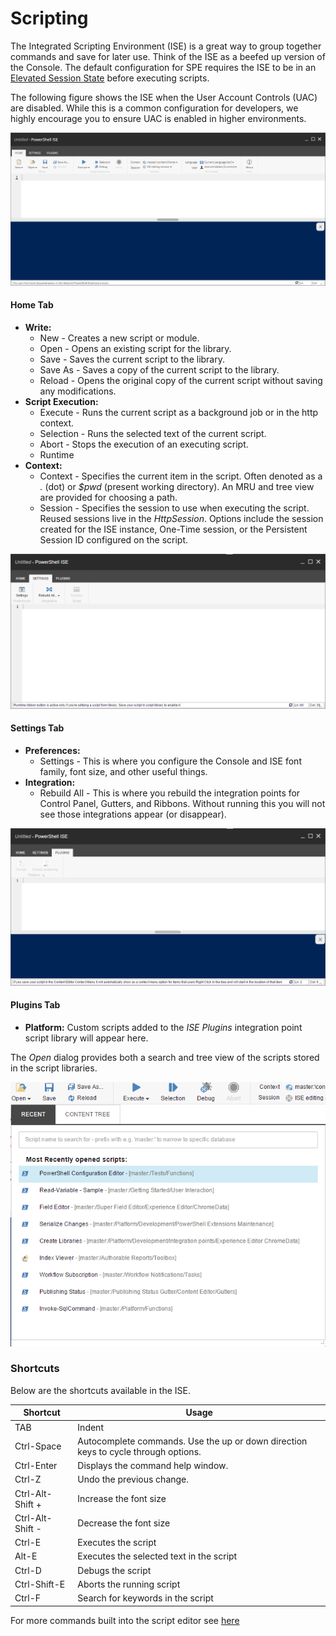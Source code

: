 # Scripting

The Integrated Scripting Environment (ISE) is a great way to group together commands and save for later use. Think of the ISE as a beefed up version of the Console. The default configuration for SPE requires the ISE to be in an [Elevated Session State](/security.md) before executing scripts.

The following figure shows the ISE when the User Account Controls (UAC) are disabled. While this is a common configuration for developers, we highly encourage you to ensure UAC is enabled in higher environments.

[![PowerShell ISE](images/screenshots/ise-empty.png)](http://youtu.be/RCDprfRsbSU "Click for a quick demo")

#### Home Tab
* **Write:**
  * New - Creates a new script or module.
  * Open - Opens an existing script for the library.
  * Save - Saves the current script to the library.
  * Save As - Saves a copy of the current script to the library.
  * Reload - Opens the original copy of the current script without saving any modifications.
* **Script Execution:**
  * Execute - Runs the current script as a background job or in the http context.
  * Selection - Runs the selected text of the current script.
  * Abort - Stops the execution of an executing script.
  * Runtime
* **Context:**
  * Context - Specifies the current item in the script. Often denoted as a *.* (dot) or *$pwd* (present working directory). An MRU and tree view are provided for choosing a path.
  * Session - Specifies the session to use when executing the script. Reused sessions live in the *HttpSession*. Options include the session created for the ISE instance, One-Time session, or the Persistent Session ID configured on the script.

![ISE Settings Tab](images/screenshots/scripting/ise-settings.png)

#### Settings Tab
* **Preferences:**
  * Settings - This is where you configure the Console and ISE font family, font size, and other useful things.
* **Integration:**
  * Rebuild All - This is where you rebuild the integration points for Control Panel, Gutters, and Ribbons. Without running this you will not see those integrations appear (or disappear).

![ISE Plugins Tab](images/screenshots/scripting/ise-plugins.png)

#### Plugins Tab
* **Platform:** Custom scripts added to the *ISE Plugins* integration point script library will appear here.

The *Open* dialog provides both a search and tree view of the scripts stored in the script libraries. 

![Open Script Dialog](images/screenshots/ise-opendialog.png)

### Shortcuts
Below are the shortcuts available in the ISE.

| **Shortcut**  | **Usage** |
| --------  | ----- |
| TAB       | Indent |
| Ctrl-Space       | Autocomplete commands. Use the up or down direction keys to cycle through options.  |
| Ctrl-Enter | Displays the command help window. |
| Ctrl-Z | Undo the previous change. |
| Ctrl-Alt-Shift +  | Increase the font size |
| Ctrl-Alt-Shift -  | Decrease the font size |
| Ctrl-E | Executes the script |
| Alt-E | Executes the selected text in the script |
| Ctrl-D | Debugs the script |
| Ctrl-Shift-E | Aborts the running script |
| Ctrl-F | Search for keywords in the script |

For more commands built into the script editor see [here][1]

[1]: https://github.com/ajaxorg/ace/wiki/Default-Keyboard-Shortcuts
